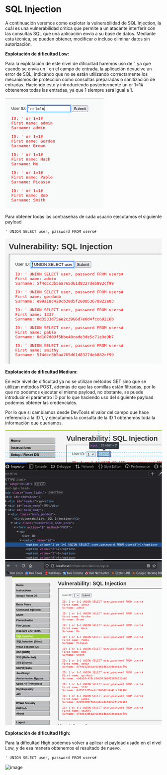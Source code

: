 # SQL Injection

A continuación veremos como explotar la vulnerabilidad de SQL Injection, la cuál es una vulnerabilidad crítica que permite a un atacante interferir con las consultas SQL que una aplicación envía a su base de datos. Mediante esta técnica, se pueden obtener, modificar o incluso eliminar datos sin autorización.

**Explotación de dificultad Low:**

Para la explotación de este nivel de dificultad haremos uso de ', ya que cuando se envía un ' en el campo de entrada, la aplicación devuelve un error de SQL, indicando que no se están utilizando correctamente los mecanismos de protección como consultas preparadas o sanitización de entradas. Haciendo esto y introduciendo posteriormente un or 1=1# obtenemos todas las entradas, ya que 1 siempre será igual a 1.

![L1](./Assets/SQL%20Injection/LOW%20-%201.png)

Para obtener todas las contraseñas de cada usuario ejecutamos el siguiente payload

```html
' UNION SELECT user, password FROM users#
```

![L2](./Assets/SQL%20Injection/LOW%20-%202.png)

**Explotación de dificultad Medium:**

En este nivel de dificultad ya no se utilizan métodos GET sino que se utilizan métodos POST, además de que las comillas están filtradas, por lo que no podemos ejecutar el mismo payload, no obstante, se puede introducir el parámetro ID por lo que haciendo uso del siguiente payload podemos obtener las credenciales.

Por lo que si cambiamos desde DevTools el valor del campo que hace referencia a la ID 1, y ejecutamos la consulta de la ID 1 obtenemos toda la información que queríamos.

![M1](./Assets/SQL%20Injection/MEDIUM%20-%201.png)
![M2](./Assets/SQL%20Injection/MEDIUM%20-%202.png)

**Explotación de dificultad High:**

Para la dificultad High podemos volver a aplicar el payload usado en el nivel Low, y de esa manera obtenemos el resultado de nuevo.

```html
' UNION SELECT user, password FROM users#
```

![image](https://github.com/user-attachments/assets/c14d588f-0873-48ce-8b6e-f63c7a24742e)
